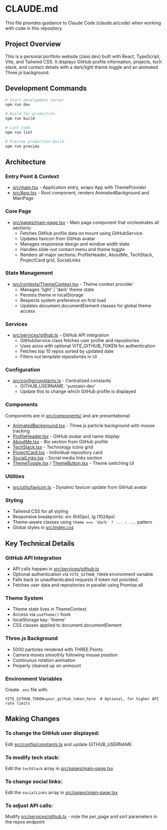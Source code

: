 # CLAUDE.md

This file provides guidance to Claude Code (claude.ai/code) when working with code in this repository.

## Project Overview

This is a personal portfolio website (zaixi.dev) built with React, TypeScript, Vite, and Tailwind CSS. It displays GitHub profile information, projects, tech stack, and contact details with a dark/light theme toggle and an animated Three.js background.

## Development Commands

```bash
# Start development server
npm run dev

# Build for production
npm run build

# Lint code
npm run lint

# Preview production build
npm run preview
```

## Architecture

### Entry Point & Context
- [src/main.tsx](src/main.tsx) - Application entry, wraps App with ThemeProvider
- [src/App.tsx](src/App.tsx) - Root component, renders AnimatedBackground and MainPage

### Core Page
- [src/pages/main-page.tsx](src/pages/main-page.tsx) - Main page component that orchestrates all sections:
  - Fetches GitHub profile data on mount using GitHubService
  - Updates favicon from GitHub avatar
  - Manages responsive design and window width state
  - Handles slide-out contact menu and theme toggle
  - Renders all major sections: ProfileHeader, AboutMe, TechStack, ProjectCard grid, SocialLinks

### State Management
- [src/contexts/ThemeContext.tsx](src/contexts/ThemeContext.tsx) - Theme context provider
  - Manages 'light' | 'dark' theme state
  - Persists theme in localStorage
  - Respects system preference on first load
  - Updates document.documentElement classes for global theme access

### Services
- [src/services/github.ts](src/services/github.ts) - GitHub API integration
  - GitHubService class fetches user profile and repositories
  - Uses axios with optional VITE_GITHUB_TOKEN for authentication
  - Fetches top 10 repos sorted by updated date
  - Filters out template repositories in UI

### Configuration
- [src/config/constants.ts](src/config/constants.ts) - Centralized constants
  - GITHUB_USERNAME: 'yunzaixi-dev'
  - Update this to change which GitHub profile is displayed

### Components
Components are in [src/components/](src/components/) and are presentational:
- [AnimatedBackground.tsx](src/components/AnimatedBackground.tsx) - Three.js particle background with mouse tracking
- [ProfileHeader.tsx](src/components/ProfileHeader.tsx) - GitHub avatar and name display
- [AboutMe.tsx](src/components/AboutMe.tsx) - Bio section from GitHub profile
- [TechStack.tsx](src/components/TechStack.tsx) - Technology icons grid
- [ProjectCard.tsx](src/components/ProjectCard.tsx) - Individual repository card
- [SocialLinks.tsx](src/components/SocialLinks.tsx) - Social media links section
- [ThemeToggle.tsx](src/components/ThemeToggle.tsx) / [ThemeButton.tsx](src/components/ThemeButton.tsx) - Theme switching UI

### Utilities
- [src/utils/favicon.ts](src/utils/favicon.ts) - Dynamic favicon update from GitHub avatar

### Styling
- Tailwind CSS for all styling
- Responsive breakpoints: sm (640px), lg (1024px)
- Theme-aware classes using `theme === 'dark' ? ... : ...` pattern
- Global styles in [src/index.css](src/index.css)

## Key Technical Details

### GitHub API Integration
- API calls happen in [src/services/github.ts](src/services/github.ts)
- Optional authentication via `VITE_GITHUB_TOKEN` environment variable
- Falls back to unauthenticated requests if token not provided
- Fetches user data and repositories in parallel using Promise.all

### Theme System
- Theme state lives in ThemeContext
- Access via `useTheme()` hook
- localStorage key: 'theme'
- CSS classes applied to document.documentElement

### Three.js Background
- 5000 particles rendered with THREE.Points
- Camera moves smoothly following mouse position
- Continuous rotation animation
- Properly cleaned up on unmount

### Environment Variables
Create `.env` file with:
```
VITE_GITHUB_TOKEN=your_github_token_here  # Optional, for higher API rate limits
```

## Making Changes

### To change the GitHub user displayed:
Edit [src/config/constants.ts](src/config/constants.ts) and update GITHUB_USERNAME

### To modify tech stack:
Edit the `techStack` array in [src/pages/main-page.tsx](src/pages/main-page.tsx)

### To change social links:
Edit the `socialLinks` array in [src/pages/main-page.tsx](src/pages/main-page.tsx)

### To adjust API calls:
Modify [src/services/github.ts](src/services/github.ts) - note the per_page and sort parameters in the repos endpoint
